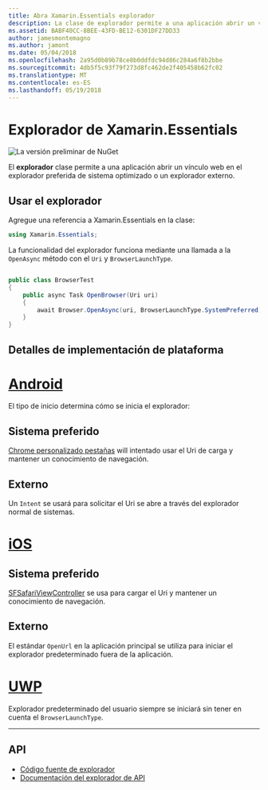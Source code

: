 ```yaml
---
title: Abra Xamarin.Essentials explorador
description: La clase de explorador permite a una aplicación abrir un vínculo web en el explorador preferida de sistema optimizado o un explorador externo.
ms.assetid: BABF40CC-8BEE-43FD-BE12-6301DF27DD33
author: jamesmontemagno
ms.author: jamont
ms.date: 05/04/2018
ms.openlocfilehash: 2a95d0b89b78ce8b0ddfdc94d86c284a6f8b2bbe
ms.sourcegitcommit: 4db5f5c93f79f273d8fc462de2f405458b62fc02
ms.translationtype: MT
ms.contentlocale: es-ES
ms.lasthandoff: 05/19/2018
---
```

# <a name="xamarinessentials-browser"></a>Explorador de Xamarin.Essentials

![La versión preliminar de NuGet](~/media/shared/pre-release.png)

El **explorador** clase permite a una aplicación abrir un vínculo web en el explorador preferida de sistema optimizado o un explorador externo.

## <a name="using-browser"></a>Usar el explorador

Agregue una referencia a Xamarin.Essentials en la clase:

```csharp
using Xamarin.Essentials;
```

La funcionalidad del explorador funciona mediante una llamada a la `OpenAsync` método con el `Uri` y `BrowserLaunchType`.

```csharp

public class BrowserTest
{
    public async Task OpenBrowser(Uri uri)
    {
        await Browser.OpenAsync(uri, BrowserLaunchType.SystemPreferred);
    }
}
```

## <a name="platform-implementation-specifics"></a>Detalles de implementación de plataforma

# <a name="androidtabandroid"></a>[Android](#tab/android)

El tipo de inicio determina cómo se inicia el explorador:

## <a name="system-preferred"></a>Sistema preferido

[Chrome personalizado pestañas](https://developer.chrome.com/multidevice/android/customtabs) will intentado usar el Uri de carga y mantener un conocimiento de navegación.

## <a name="external"></a>Externo

Un `Intent` se usará para solicitar el Uri se abre a través del explorador normal de sistemas.

# <a name="iostabios"></a>[iOS](#tab/ios)

## <a name="system-preferred"></a>Sistema preferido

[SFSafariViewController](https://developer.xamarin.com/api/type/SafariServices.SFSafariViewController/) se usa para cargar el Uri y mantener un conocimiento de navegación.

## <a name="external"></a>Externo

El estándar `OpenUrl` en la aplicación principal se utiliza para iniciar el explorador predeterminado fuera de la aplicación.

# <a name="uwptabuwp"></a>[UWP](#tab/uwp)

Explorador predeterminado del usuario siempre se iniciará sin tener en cuenta el `BrowserLaunchType`.

--------------

## <a name="api"></a>API

- [Código fuente de explorador](https://github.com/xamarin/Essentials/tree/master/Xamarin.Essentials/Browser)
- [Documentación del explorador de API](xref:Xamarin.Essentials.Browser)
